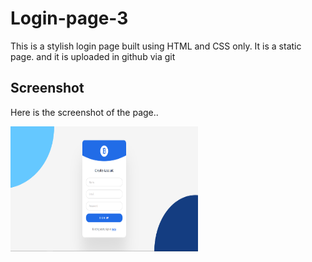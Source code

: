 # Login-page-3

This is a stylish login page built using HTML and CSS only. It is a static page. and it is uploaded in github via git

## Screenshot

Here is the screenshot of the page..


<img src="image.png" width="300" height="200" alt="Image Description">
